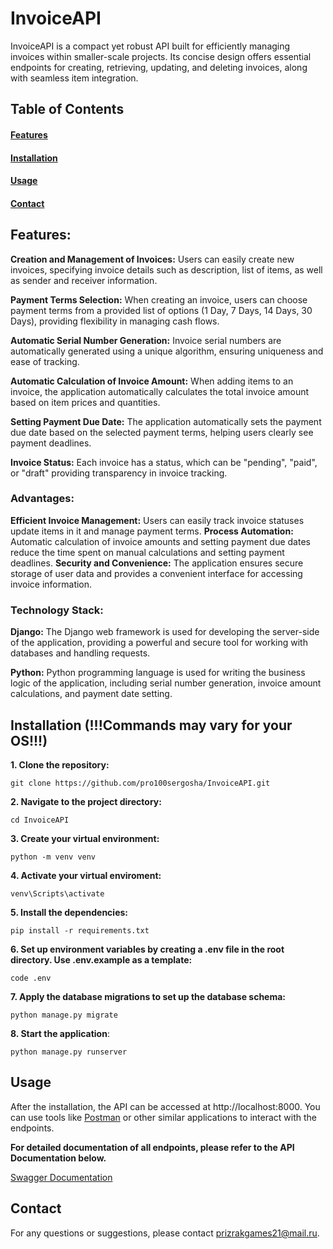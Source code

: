 # InvoiceAPI

InvoiceAPI is a compact yet robust API built for efficiently managing invoices within smaller-scale projects. Its concise design offers essential endpoints for creating, retrieving, updating, and deleting invoices, along with seamless item integration.

## Table of Contents

#### [Features](#features)

#### [Installation](#installation)

#### [Usage](#usage)


#### [Contact](#contact)

## Features:

__Creation and Management of Invoices:__ Users can easily create new invoices, specifying invoice details such as description, list of items, as well as sender and receiver information.

__Payment Terms Selection:__ When creating an invoice, users can choose payment terms from a provided list of options (1 Day, 7 Days, 14 Days, 30 Days), providing flexibility in managing cash flows.

__Automatic Serial Number Generation:__ Invoice serial numbers are automatically generated using a unique algorithm, ensuring uniqueness and ease of tracking.

__Automatic Calculation of Invoice Amount:__ When adding items to an invoice, the application automatically calculates the total invoice amount based on item prices and quantities.

__Setting Payment Due Date:__ The application automatically sets the payment due date based on the selected payment terms, helping users clearly see payment deadlines.

__Invoice Status:__ Each invoice has a status, which can be "pending", "paid", or "draft" providing transparency in invoice tracking.

### Advantages:

__Efficient Invoice Management:__ Users can easily track invoice statuses update items in it and manage payment terms.
__Process Automation:__ Automatic calculation of invoice amounts and setting payment due dates reduce the time spent on manual calculations and setting payment deadlines.
__Security and Convenience:__ The application ensures secure storage of user data and provides a convenient interface for accessing invoice information.

### Technology Stack:

__Django:__ The Django web framework is used for developing the server-side of the application, providing a powerful and secure tool for working with databases and handling requests.

__Python:__ Python programming language is used for writing the business logic of the application, including serial number generation, invoice amount calculations, and payment date setting.

## Installation (!!!Commands may vary for your OS!!!)

__1. Clone the repository:__

```
git clone https://github.com/pro100sergosha/InvoiceAPI.git
```
__2. Navigate to the project directory:__

```
cd InvoiceAPI
```

__3. Create your virtual environment:__
```
python -m venv venv
```

__4. Activate your virtual enviroment:__
```
venv\Scripts\activate
```
__5. Install the dependencies:__

```
pip install -r requirements.txt
```

__6. Set up environment variables by creating a .env file in the root directory. Use .env.example as a template:__
```
code .env
```
__7. Apply the database migrations to set up the database schema:__
```
python manage.py migrate
```
__8. Start the application__:
```
python manage.py runserver
```
## Usage

After the installation, the API can be accessed at http://localhost:8000. You can use tools like [Postman](https://www.postman.com/downloads/) or other similar applications to interact with the endpoints.

__For detailed documentation of all endpoints, please refer to the API Documentation below.__

[Swagger Documentation](https://app.swaggerhub.com/apis-docs/SergoAzizbekyan/invoice-api/v1)


## Contact
For any questions or suggestions, please contact prizrakgames21@mail.ru.


